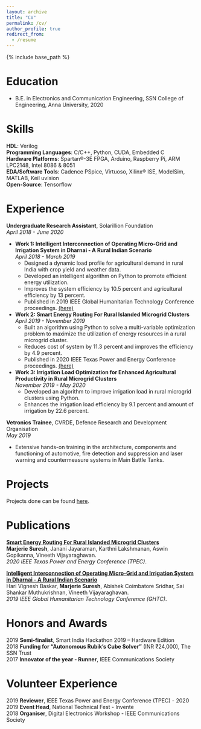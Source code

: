 ```yaml
---
layout: archive
title: "CV"
permalink: /cv/
author_profile: true
redirect_from:
  - /resume
---
```


{% include base_path %}

Education
======
* B.E. in Electronics and Communication Engineering, SSN College of Engineering, Anna University, 2020

Skills
======
**HDL**: Verilog <br>
**Programming Languages**: C/C++, Python, CUDA, Embedded C <br>
**Hardware Platforms**: Spartan®-3E FPGA, Arduino, Raspberry Pi, ARM LPC2148, Intel 8086 & 8051 <br>
**EDA/Software Tools**: Cadence PSpice, Virtuoso, Xilinx® ISE, ModelSim, MATLAB, Keil uvision <br>
**Open-Source**: Tensorflow </br>

Experience
======
**Undergraduate Research Assistant**, Solarillion Foundation 							   
*April 2018 - June 2020*
*  **Work 1: Intelligent Interconnection of Operating Micro-Grid and Irrigation System in Dharnai - A Rural Indian Scenario** 						    	    
  *April 2018 - March 2019*
    *	Designed a dynamic load profile for agricultural demand in rural India with crop yield and weather data.
    *	Developed an intelligent algorithm on Python to promote efficient energy utilization.
    *	Improves the system efficiency by 10.5 percent and agricultural efficiency by 13 percent.
    *	Published in 2019 IEEE Global Humanitarian Technology Conference proceedings. [(here)](https://ieeexplore.ieee.org/abstract/document/9033013)
*  **Work 2: Smart Energy Routing For Rural Islanded Microgrid Clusters**               
  *April 2019 - November 2019*
    *	Built an algorithm using Python to solve a multi-variable optimization problem to maximize the utilization of energy resources in a rural microgrid cluster.
    *	Reduces cost of system by 11.3 percent and improves the efficiency by 4.9 percent.
    *	Published in 2020 IEEE Texas Power and Energy Conference proceedings. [(here)](https://ieeexplore.ieee.org/document/9042508) <br>
*  **Work 3: Irrigation Load Optimization for Enhanced Agricultural Productivity in Rural Microgrid Clusters**                 								  
  *November 2019 - May 2020*
    *	Developed an algorithm to improve irrigation load in rural microgrid clusters using Python.
    *	Enhances the irrigation load efficiency by 9.1 percent and amount of irrigation by 22.6 percent.

**Vetronics Trainee**, CVRDE, Defence Research and Development Organisation 										      
*May 2019*
*	Extensive hands-on training in the architecture, components and functioning of automotive, fire detection and suppression and laser warning and countermeasure systems in Main Battle Tanks.

Projects
======

Projects done can be found [here](https://marjerie.github.io/projects/).

Publications
======

<b>[Smart Energy Routing For Rural Islanded Microgrid Clusters](https://ieeexplore.ieee.org/document/9042508)</b> <br> 
<b>Marjerie Suresh</b>, Janani Jayaraman, Karthni Lakshmanan, Aswin Gopikanna, Vineeth Vijayaraghavan.<br>
<i>2020 IEEE Texas Power and Energy Conference (TPEC)</i>.

<b>[Intelligent Interconnection of Operating Micro-Grid and Irrigation System in Dharnai - A Rural Indian Scenario](https://ieeexplore.ieee.org/abstract/document/9033013)</b><br> 
Hari Vignesh Baskar, <b>Marjerie Suresh</b>, Abishek Coimbatore Sridhar, Sai Shankar Muthukrishnan, Vineeth Vijayaraghavan.<br>
<i>2019 IEEE Global Humanitarian Technology Conference (GHTC)</i>.

Honors and Awards
======

2019 **Semi-finalist**, Smart India Hackathon 2019 – Hardware Edition <br>
2018 **Funding for “Autonomous Rubik’s Cube Solver”** (INR ₹24,000), The SSN Trust <br>
2017 **Innovator of the year - Runner**, IEEE Communications Society 

Volunteer Experience
======

2019 **Reviewer**, IEEE Texas Power and Energy Conference (TPEC) - 2020 <br>
2019 **Event Head**, National Technical Fest - Invente <br>
2018 **Organiser**, Digital Electronics Workshop - IEEE Communications Society 	

